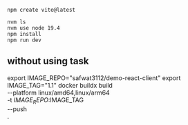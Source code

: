 ```
npm create vite@latest
```

```
nvm ls
nvm use node 19.4
npm install
npm run dev
```


## without using task
export IMAGE_REPO="safwat3112/demo-react-client"
export IMAGE_TAG="1.1"
docker buildx build \
        --platform linux/amd64,linux/arm64 \
        -t $IMAGE_REPO:$IMAGE_TAG \
        --push \
        .